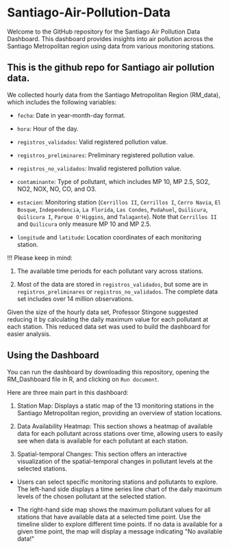 # Santiago-Air-Pollution-Data

Welcome to the GitHub repository for the Santiago Air Pollution Data Dashboard. This dashboard provides insights into air pollution across the Santiago Metropolitan region using data from various monitoring stations.

## This is the github repo for Santiago air pollution data.

We collected hourly data from the Santiago Metropolitan Region (RM_data), which includes the following variables:

* `fecha`: Date in year-month-day format.

* `hora`: Hour of the day.

* `registros_validados`: Valid registered pollution value.

* `registros_preliminares`: Preliminary registered pollution value.

* `registros_no_validados`: Invalid registered pollution value.

* `contaminante`: Type of pollutant, which includes MP 10, MP 2.5, SO2, NO2, NOX, NO, CO, and O3.

* `estacion`: Monitoring station (`Cerrillos II`, `Cerrillos I`, `Cerro Navia`, `El Bosque`, `Independencia`, `La Florida`, `Las Condes`, `Pudahuel`, `Quilicura`, `Quilicura I`, `Parque O'Higgins`, and `Talagante`). Note that `Cerrillos II` and `Quilicura` only measure MP 10 and MP 2.5.

* `longitude` and `latitude`: Location coordinates of each monitoring station.

!!! Please keep in mind:

1. The available time periods for each pollutant vary across stations.

2. Most of the data are stored in `registros_validados`, but some are in `registros_preliminares` or `registros_no_validados`. The complete data set includes over 14 million observations.

Given the size of the hourly data set, Professor Stingone suggested reducing it by calculating the daily maximum value for each pollutant at each station. This reduced data set was used to build the dashboard for easier analysis.

## Using the Dashboard

You can run the dashboard by downloading this repository, opening the RM_Dashboard file in R, and clicking on `Run document`.

Here are three main part in this dashboard:

1. Station Map: Displays a static map of the 13 monitoring stations in the Santiago Metropolitan region, providing an overview of station locations.

2. Data Availability Heatmap: This section shows a heatmap of available data for each pollutant across stations over time, allowing users to easily see when data is available for each pollutant at each station.

3. Spatial-temporal Changes: This section offers an interactive visualization of the spatial-temporal changes in pollutant levels at the selected stations.

* Users can select specific monitoring stations and pollutants to explore. The left-hand side displays a time series line chart of the daily maximum levels of the chosen pollutant at the selected station.

* The right-hand side map shows the maximum pollutant values for all stations that have available data at a selected time point. Use the timeline slider to explore different time points. If no data is available for a given time point, the map will display a message indicating "No available data!"